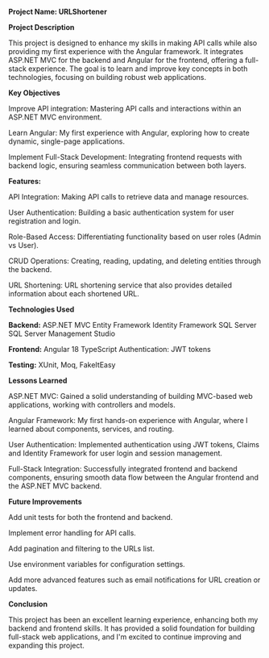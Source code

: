 **Project Name: URLShortener**


**Project Description**

This project is designed to enhance my skills in making API calls while also providing my first experience with the Angular framework. It integrates ASP.NET MVC for the backend and Angular for the frontend, offering a full-stack experience. The goal is to learn and improve key concepts in both technologies, focusing on building robust web applications.

**Key Objectives**

Improve API integration: Mastering API calls and interactions within an ASP.NET MVC environment.

Learn Angular: My first experience with Angular, exploring how to create dynamic, single-page applications.

Implement Full-Stack Development: Integrating frontend requests with backend logic, ensuring seamless communication between both layers.


**Features:**

API Integration: Making API calls to retrieve data and manage resources.

User Authentication: Building a basic authentication system for user registration and login.

Role-Based Access: Differentiating functionality based on user roles (Admin vs User).

CRUD Operations: Creating, reading, updating, and deleting entities through the backend.

URL Shortening: URL shortening service that also provides detailed information about each shortened URL.

**Technologies Used**

**Backend:**
ASP.NET MVC
Entity Framework
Identity Framework
SQL Server
SQL Server Management Studio

**Frontend:**
Angular 18
TypeScript
Authentication:
JWT tokens

**Testing:**
XUnit, Moq, FakeItEasy

**Lessons Learned**

ASP.NET MVC: Gained a solid understanding of building MVC-based web applications, working with controllers and models.

Angular Framework: My first hands-on experience with Angular, where I learned about components, services, and routing.

User Authentication: Implemented authentication using JWT tokens, Claims and Identity Framework for user login and session management.

Full-Stack Integration: Successfully integrated frontend and backend components, ensuring smooth data flow between the Angular frontend and the ASP.NET MVC backend.


**Future Improvements**

Add unit tests for both the frontend and backend.

Implement error handling for API calls.

Add pagination and filtering to the URLs list.

Use environment variables for configuration settings.

Add more advanced features such as email notifications for URL creation or updates.

**Conclusion**

This project has been an excellent learning experience, enhancing both my backend and frontend skills. It has provided a solid foundation for building full-stack web applications, and I'm excited to continue improving and expanding this project.
